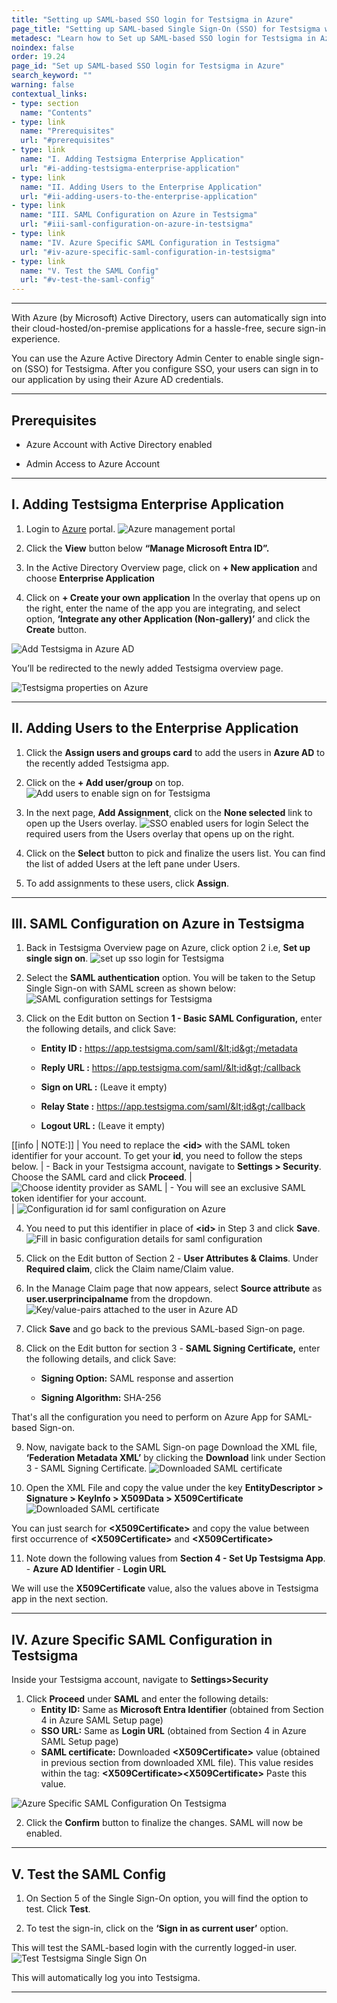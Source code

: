 ```yaml
---
title: "Setting up SAML-based SSO login for Testsigma in Azure"
page_title: "Setting up SAML-based Single Sign-On (SSO) for Testsigma with Azure AD"
metadesc: "Learn how to Set up SAML-based SSO login for Testsigma in Azure. With Azure Active Directory, users can automatically sign into their cloud-hosted/on-premise apps "
noindex: false
order: 19.24
page_id: "Set up SAML-based SSO login for Testsigma in Azure"
search_keyword: ""
warning: false
contextual_links:
- type: section
  name: "Contents"
- type: link
  name: "Prerequisites"
  url: "#prerequisites"
- type: link
  name: "I. Adding Testsigma Enterprise Application"
  url: "#i-adding-testsigma-enterprise-application"
- type: link
  name: "II. Adding Users to the Enterprise Application"
  url: "#ii-adding-users-to-the-enterprise-application"
- type: link
  name: "III. SAML Configuration on Azure in Testsigma"
  url: "#iii-saml-configuration-on-azure-in-testsigma"
- type: link
  name: "IV. Azure Specific SAML Configuration in Testsigma"
  url: "#iv-azure-specific-saml-configuration-in-testsigma"
- type: link
  name: "V. Test the SAML Config"
  url: "#v-test-the-saml-config"
---
```


---

With Azure (by Microsoft) Active Directory, users can automatically sign into their cloud-hosted/on-premise applications for a hassle-free, secure sign-in experience.

You can use the Azure Active Directory Admin Center to enable single sign-on (SSO) for Testsigma. After you configure SSO, your users can sign in to our application by using their Azure AD credentials.


---

## **Prerequisites**

- Azure Account with Active Directory enabled

- Admin Access to Azure Account


---

## **I. Adding Testsigma Enterprise Application**

1. Login to [Azure](https://portal.azure.com) portal.
![Azure management portal](https://s3.amazonaws.com/static-docs.testsigma.com/new_images/projects/applications/mazsso.png)

2. Click the **View** button below **“Manage Microsoft Entra ID”.**

3. In the Active Directory Overview page, click on **+ New application** and choose **Enterprise Application**


4. Click on **+ Create your own application**
In the overlay that opens up on the right, enter the name of the app you are integrating, and select option, **‘Integrate any other Application (Non-gallery)’** and click the **Create** button.

![Add Testsigma in Azure AD](https://docs.testsigma.com/images/azure-sso/add-new-application-testsigma-azure-ad.png)

You’ll be redirected to the newly added Testsigma overview page.

![Testsigma properties on Azure](https://docs.testsigma.com/images/azure-sso/Testsigma-properties.png)

---

## **II. Adding Users to the Enterprise Application**

1. Click the **Assign users and groups card** to add the users in **Azure AD** to the recently added Testsigma app.

2. Click on the **+ Add user/group** on top.
![Add users to enable sign on for Testsigma](https://docs.testsigma.com/images/azure-sso/add-users-azure-sso.png)

3. In the next page, **Add Assignment**, click on the **None selected** link to open up the Users overlay.
![SSO enabled users for login](https://docs.testsigma.com/images/azure-sso/sso-enabled-users-list.png)
   Select the required users from the Users overlay that opens up on the right.

4. Click on the **Select** button to pick and finalize the users list. You can find the list of added Users at the left pane under Users. 

5. To add assignments to these users, click **Assign**.

---

## **III. SAML Configuration on Azure in Testsigma**

1. Back in Testsigma Overview page on Azure, click option 2 i.e, **Set up single sign on**.
   ![set up sso login for Testsigma](https://docs.testsigma.com/images/azure-sso/setup-sso-for-login.png)

2. Select the **SAML authentication** option.
You will be taken to the Setup Single Sign-on with SAML screen as shown below:
![SAML configuration settings for Testsigma](https://docs.testsigma.com/images/azure-sso/saml-configuration-settings.png)

3. Click on the Edit button on Section **1 - Basic SAML Configuration,** enter the following details, and click Save:
   
    - **Entity ID :** https://app.testsigma.com/saml/&lt;id&gt;/metadata

    - **Reply URL :** https://app.testsigma.com/saml/&lt;id&gt;/callback
   
    - **Sign on URL :** (Leave it empty)
   
    - **Relay State :** https://app.testsigma.com/saml/&lt;id&gt;/callback
   
    - **Logout URL :** (Leave it empty)

[[info | NOTE:]]
| You need to replace the **&lt;id&gt;** with the SAML token identifier for your account. To get your **id**, you need to follow the steps below.
|    - Back in your Testsigma account, navigate to **Settings > Security**. Choose the SAML card and click **Proceed**.
|    ![Choose identity provider as SAML](https://docs.testsigma.com/images/azure-sso/choose-identity-provider-saml.png)
|    - You will see an exclusive SAML token identifier for your account. \
|    ![Configuration id for saml configuration on Azure](https://s3.amazonaws.com/static-docs.testsigma.com/new_images/projects/applications/saml.png)
   
4. You need to put this identifier in place of **\<id>** in Step 3 and click **Save**.
   ![Fill in basic configuration details for saml configuration](https://docs.testsigma.com/images/azure-sso/fill-saml-configuration-settings-basic-details.png)

5. Click on the Edit button of Section 2 - **User Attributes & Claims**. Under **Required claim**, click the Claim name/Claim value.

6. In the Manage Claim page that now appears, select **Source attribute** as **user.userprincipalname** from the dropdown.
   ![Key/value-pairs attached to the user in Azure AD](https://s3.amazonaws.com/static-docs.testsigma.com/new_images/projects/applications/ssoazure.png)

7. Click **Save** and go back to the previous SAML-based Sign-on page.

8. Click on the Edit button for section 3 - **SAML Signing Certificate,** enter the following details, and click Save:

    -  **Signing Option:** SAML response and assertion

    - **Signing Algorithm:** SHA-256

That's all the configuration you need to perform on Azure App for SAML-based Sign-on.


9. Now, navigate back to the SAML Sign-on page
Download the XML file, **‘Federation Metadata XML’** by clicking the **Download** link under Section 3 - SAML Signing Certificate. 
![Downloaded SAML certificate](https://docs.testsigma.com/images/azure-sso/download-saml-certificate.png)


10. Open the XML File and copy the value under the key **EntityDescriptor > Signature > KeyInfo > X509Data > X509Certificate**
![Downloaded SAML certificate](https://docs.testsigma.com/images/azure-sso/downloaded-saml-certificate.png)
   

You can just search for **\<X509Certificate>** and copy the value between first occurrence of **\<X509Certificate>** and **\<X509Certificate>**

11.   Note down the following values from **Section 4 - Set Up Testsigma App**.
    - **Azure AD Identifier**
    - **Login URL**

We will use the **X509Certificate** value, also the values above in Testsigma app in the next section.

---

## **IV. Azure Specific SAML Configuration in Testsigma**

Inside your Testsigma account, navigate to **Settings>Security**

1. Click **Proceed** under **SAML** and enter the following details:
    - **Entity ID:** Same as **Microsoft Entra Identifier** (obtained from Section 4 in Azure SAML Setup page)
    - **SSO URL:** Same as **Login URL** (obtained from Section 4 in Azure SAML Setup page)
    - **SAML certificate:** Downloaded **\<X509Certificate>** value (obtained in previous section from downloaded XML file).
This value resides within the tag: **\<X509Certificate>\<X509Certificate>** Paste this value.

![Azure Specific SAML Configuration On Testsigma](https://s3.amazonaws.com/static-docs.testsigma.com/new_images/projects/applications/mazcreds.png)



2. Click the **Confirm** button to finalize the changes. SAML will now be enabled. 


---

## **V. Test the SAML Config**

1. On Section 5 of the Single Sign-On option, you will find the option to test. Click **Test**.

2. To test the sign-in, click on the **‘Sign in as current user’** option.

This will test the SAML-based login with the currently logged-in user.
![Test Testsigma Single Sign On](https://docs.testsigma.com/images/azure-sso/test-testsigma-sso.png)

This will automatically log you into Testsigma.

---
